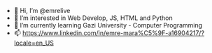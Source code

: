 - 👋 Hi, I’m @emrelive
- 👀 I’m interested in Web Develop, JS, HTML and Python
- 🌱 I’m currently learning Gazi University - Computer Programming
- 📫 https://www.linkedin.com/in/emre-mara%C5%9F-a16904217/?locale=en_US
